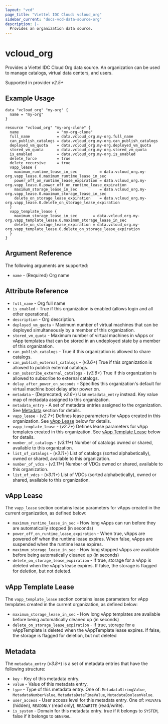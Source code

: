 ```yaml
---
layout: "vcd"
page_title: "Viettel IDC Cloud: vcloud_org"
sidebar_current: "docs-vcd-data-source-org"
description: |-
  Provides an organization data source.
---
```


# vcloud\_org

Provides a Viettel IDC Cloud Org data source. An organization can be used to manage catalogs, virtual
data centers, and users.

Supported in provider *v2.5+*

## Example Usage

```hcl
data "vcloud_org" "my-org" {
  name = "my-org"
}

resource "vcloud_org" "my-org-clone" {
  name                 = "my-org-clone"
  full_name            = data.vcloud_org.my-org.full_name
  can_publish_catalogs = data.vcloud_org.my-org.can_publish_catalogs
  deployed_vm_quota    = data.vcloud_org.my-org.deployed_vm_quota
  stored_vm_quota      = data.vcloud_org.my-org.stored_vm_quota
  is_enabled           = data.vcloud_org.my-org.is_enabled
  delete_force         = true
  delete_recursive     = true
  vapp_lease {
    maximum_runtime_lease_in_sec          = data.vcloud_org.my-org.vapp_lease.0.maximum_runtime_lease_in_sec
    power_off_on_runtime_lease_expiration = data.vcloud_org.my-org.vapp_lease.0.power_off_on_runtime_lease_expiration
    maximum_storage_lease_in_sec          = data.vcloud_org.my-org.vapp_lease.0.maximum_storage_lease_in_sec
    delete_on_storage_lease_expiration    = data.vcloud_org.my-org.vapp_lease.0.delete_on_storage_lease_expiration
  }
  vapp_template_lease {
    maximum_storage_lease_in_sec       = data.vcloud_org.my-org.vapp_template_lease.0.maximum_storage_lease_in_sec
    delete_on_storage_lease_expiration = data.vcloud_org.my-org.vapp_template_lease.0.delete_on_storage_lease_expiration
  }
}

```

## Argument Reference

The following arguments are supported:

* `name` - (Required) Org name

## Attribute Reference

* `full_name` - Org full name
* `is_enabled` - True if this organization is enabled (allows login and all other operations).
* `description` - Org description.
* `deployed_vm_quota` - Maximum number of virtual machines that can be deployed simultaneously by a member of this organization.
* `stored_vm_quota` - Maximum number of virtual machines in vApps or vApp templates that can be stored in an undeployed state by a member of this organization.
* `can_publish_catalogs` - True if this organization is allowed to share catalogs.
* `can_publish_external_catalogs` - (*v3.6+*) True if this organization is allowed to publish external catalogs.
* `can_subscribe_external_catalogs` - (*v3.6+*) True if this organization is allowed to subscribe to external catalogs.
* `delay_after_power_on_seconds` - Specifies this organization's default for virtual machine boot delay after power on.
* `metadata` - (Deprecated; *v3.6+*) Use `metadata_entry` instead. Key value map of metadata assigned to this organization.
* `metadata_entry` - A set of metadata entries assigned to the organization. See [Metadata](#metadata) section for details.
* `vapp_lease` - (*v2.7+*) Defines lease parameters for vApps created in this organization. See [vApp Lease](#vapp-lease) below for details. 
* `vapp_template_lease` - (*v2.7+*) Defines lease parameters for vApp templates created in this organization. See [vApp Template Lease](#vapp-template-lease) below for details.
* `number_of_catalogs` - (*v3.11+*) Number of catalogs owned or shared, available to this organization.
* `list_of_catalogs` - (*v3.11+*) List of catalogs (sorted alphabetically), owned or shared, available to this organization.
* `number_of_vdcs` - (*v3.11+*) Number of VDCs owned or shared, available to this organization.
* `list_of_vdcs` - (*v3.11+*) List of VDCs (sorted alphabetically), owned or shared, available to this organization.

<a id="vapp-lease"></a>
## vApp Lease

The `vapp_lease` section contains lease parameters for vApps created in the current organization, as defined below:

* `maximum_runtime_lease_in_sec` - How long vApps can run before they are automatically stopped (in seconds)
* `power_off_on_runtime_lease_expiration` - When true, vApps are powered off when the runtime lease expires. When false, vApps are suspended when the runtime lease expires.
* `maximum_storage_lease_in_sec` - How long stopped vApps are available before being automatically cleaned up (in seconds)
* `delete_on_storage_lease_expiration` - If true, storage for a vApp is deleted when the vApp's lease expires. If false, the storage is flagged for deletion, but not deleted.

<a id="vapp-template-lease"></a>
## vApp Template Lease

The `vapp_template_lease` section contains lease parameters for vApp templates created in the current organization, as defined below:

* `maximum_storage_lease_in_sec` - How long vApp templates are available before being automatically cleaned up (in seconds)
* `delete_on_storage_lease_expiration` - If true, storage for a vAppTemplate is deleted when the vAppTemplate lease expires. If false, the storage is flagged for deletion, but not deleted

<a id="metadata"></a>
## Metadata

The `metadata_entry` (*v3.8+*) is a set of metadata entries that have the following structure:

* `key` - Key of this metadata entry.
* `value` - Value of this metadata entry.
* `type` - Type of this metadata entry. One of: `MetadataStringValue`, `MetadataNumberValue`, `MetadataDateTimeValue`, `MetadataBooleanValue`.
* `user_access` - User access level for this metadata entry. One of: `PRIVATE` (hidden), `READONLY` (read only), `READWRITE` (read/write).
* `is_system` - Domain for this metadata entry. true if it belongs to `SYSTEM`, false if it belongs to `GENERAL`.
